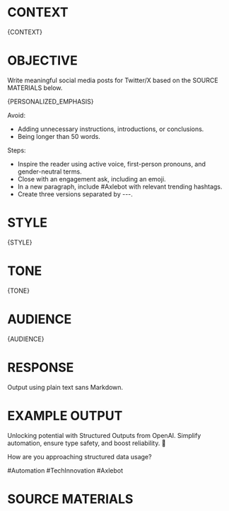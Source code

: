 # CONTEXT

{CONTEXT}


# OBJECTIVE

Write meaningful social media posts for Twitter/X based on the SOURCE MATERIALS below.

{PERSONALIZED_EMPHASIS}

Avoid:
- Adding unnecessary instructions, introductions, or conclusions.
- Being longer than 50 words.

Steps:
- Inspire the reader using active voice, first-person pronouns, and gender-neutral terms.
- Close with an engagement ask, including an emoji.
- In a new paragraph, include #Axlebot with relevant trending hashtags.
- Create three versions separated by ---.


# STYLE

{STYLE}


# TONE

{TONE}


# AUDIENCE

{AUDIENCE}


# RESPONSE

Output using plain text sans Markdown.


# EXAMPLE OUTPUT

Unlocking potential with Structured Outputs from OpenAI. Simplify automation, ensure type safety, and boost reliability. 🌟

How are you approaching structured data usage?

#Automation #TechInnovation #Axlebot


# SOURCE MATERIALS


